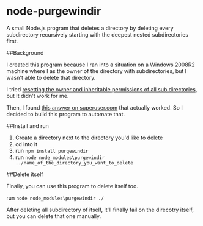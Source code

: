 # node-purgewindir
A small Node.js program that deletes a directory by deleting every subdirectory recursively starting with the deepest nested subdirectories first.

##Background

I created this program because I ran into a situation on a Windows 2008R2 machine where I as the owner of the directory with subdirectories, but I wasn't able to delete that directory.

I tried [resetting the owner and inheritable permissions of all sub directories](http://www.fixedbyvonnie.com/2014/01/folder-access-denied-delete-folder-windows), but It didn't work for me.

Then, I found [this answer on superuser.com](http://superuser.com/a/204934/192974) that actually worked. So I decided to build this program to automate that.

##Install and run

1. Create a directory next to the directory you'd like to delete
2. cd into it
3. run `npm install purgewindir`
4. run `node node_modules\purgewindir ../name_of_the_directory_you_want_to_delete`


##Delete itself

Finally, you can use this program to delete itself too.

run `node node_modules\purgewindir ./`

After deleting all subdirectory of itself, it'll finally fail on the direcotry itself, but you can delete that one manually.
